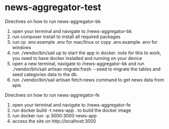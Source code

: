 # news-aggregator-test

Directives on how to run news-aggregator-bk

1. open your terminal and navigate to /news-aggregator-bk
2. run composer install to install all required packages
3. run cp .env.example .env for mac/linux or copy .env.example .env for windows
3. run ./vendor/bin/sail up to start the app in docker. note for this to work, you need to have docker installed and running on your device
4. open a new terminal, navigate to /news-aggregator-bk and run ./vendor/bin/sail artisan migrate:fresh --seed to migrate the tables and seed categories data to the db.
5. run ./vendor/bin/sail artisan fetch:news command to get news data from apis

Directives on how to run news-aggregator-fe

1. open your terminal and navigate to /news-aggregator-fe
2. run docker build -t news-app . to build the docker image
3. run docker run -p 3000:3000 news-app
4. access the site on http://localhost:3000